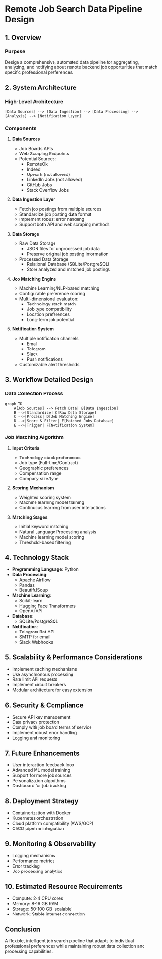 # Remote Job Search Data Pipeline Design

## 1. Overview
### Purpose
Design a comprehensive, automated data pipeline for aggregating, analyzing, and notifying about remote backend job opportunities that match specific professional preferences.

## 2. System Architecture
### High-Level Architecture
```
[Data Sources] --> [Data Ingestion] --> [Data Processing] --> [Analysis] --> [Notification Layer]
```

### Components
1. **Data Sources**
   - Job Boards APIs
   - Web Scraping Endpoints
   - Potential Sources:
     * RemoteOk
     * Indeed
     * Upwork (not allowed)
     * LinkedIn Jobs (not allowed)
     * GitHub Jobs
     * Stack Overflow Jobs

2. **Data Ingestion Layer**
   - Fetch job postings from multiple sources
   - Standardize job posting data format
   - Implement robust error handling
   - Support both API and web scraping methods

3. **Data Storage**
   - Raw Data Storage
     * JSON files for unprocessed job data
     * Preserve original job posting information
   - Processed Data Storage
     * Relational Database (SQLite/PostgreSQL)
     * Store analyzed and matched job postings

4. **Job Matching Engine**
   - Machine Learning/NLP-based matching
   - Configurable preference scoring
   - Multi-dimensional evaluation:
     * Technology stack match
     * Job type compatibility
     * Location preferences
     * Long-term job potential

5. **Notification System**
   - Multiple notification channels
     * Email
     * Telegram
     * Slack
     * Push notifications
   - Customizable alert thresholds

## 3. Workflow Detailed Design

### Data Collection Process
```mermaid
graph TD
    A[Job Sources] -->|Fetch Data| B[Data Ingestion]
    B -->|Standardize| C[Raw Data Storage]
    C -->|Process| D[Job Matching Engine]
    D -->|Score & Filter| E[Matched Jobs Database]
    E -->|Trigger| F[Notification System]
```

### Job Matching Algorithm
1. **Input Criteria**
   - Technology stack preferences
   - Job type (Full-time/Contract)
   - Geographic preferences
   - Compensation range
   - Company size/type

2. **Scoring Mechanism**
   - Weighted scoring system
   - Machine learning model training
   - Continuous learning from user interactions

3. **Matching Stages**
   - Initial keyword matching
   - Natural Language Processing analysis
   - Machine learning model scoring
   - Threshold-based filtering

## 4. Technology Stack
- **Programming Language**: Python
- **Data Processing**:
  * Apache Airflow
  * Pandas
  * BeautifulSoup
- **Machine Learning**:
  * Scikit-learn
  * Hugging Face Transformers
  * OpenAI API
- **Database**:
  * SQLite/PostgreSQL
- **Notification**:
  * Telegram Bot API
  * SMTP for email
  * Slack Webhooks

## 5. Scalability & Performance Considerations
- Implement caching mechanisms
- Use asynchronous processing
- Rate limit API requests
- Implement circuit breakers
- Modular architecture for easy extension

## 6. Security & Compliance
- Secure API key management
- Data privacy protection
- Comply with job board terms of service
- Implement robust error handling
- Logging and monitoring

## 7. Future Enhancements
- User interaction feedback loop
- Advanced ML model training
- Support for more job sources
- Personalization algorithms
- Dashboard for job tracking

## 8. Deployment Strategy
- Containerization with Docker
- Kubernetes orchestration
- Cloud platform compatibility (AWS/GCP)
- CI/CD pipeline integration

## 9. Monitoring & Observability
- Logging mechanisms
- Performance metrics
- Error tracking
- Job processing analytics

## 10. Estimated Resource Requirements
- Compute: 2-4 CPU cores
- Memory: 8-16 GB RAM
- Storage: 50-100 GB (scalable)
- Network: Stable internet connection

## Conclusion
A flexible, intelligent job search pipeline that adapts to individual professional preferences while maintaining robust data collection and processing capabilities.
